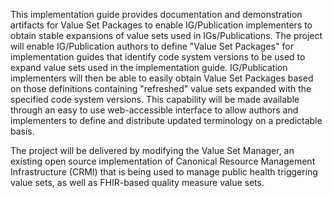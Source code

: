 This implementation guide provides documentation and demonstration artifacts for Value Set Packages to enable IG/Publication implementers to obtain stable expansions of value sets used in IGs/Publications. The project will enable IG/Publication authors to define "Value Set Packages" for implementation guides that identify code system versions to be used to expand value sets used in the implementation guide. IG/Publication implementers will then be able to easily obtain Value Set Packages based on those definitions containing "refreshed" value sets expanded with the specified code system versions. This capability will be made available through an easy to use web-accessible interface to allow authors and implementers to define and distribute updated terminology on a predictable basis.

The project will be delivered by modifying the Value Set Manager, an existing open source implementation of Canonical Resource Management Infrastructure (CRMI) that is being used to manage public health triggering value sets, as well as FHIR-based quality measure value sets.